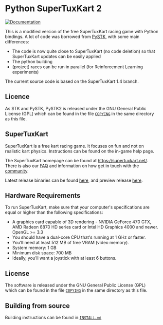 # Python SuperTuxKart 2

[![Documentation](https://readthedocs.org/projects/pystk2/badge/?version=latest)](http://pystk2.rtfd.io/)

This is a modified version of the free SuperTuxKart racing game with Python bindings.
A lot of code was borrowed from [PySTK](https://github.com/philkr/pystk), with some main differences:

- The code is now quite close to SuperTuxKart (no code deletion) so that SuperTuxKart updates can be easily applied
- The python building
- (project) races can be run in parallel (for Reinforcement Learning experiments)

The current source code is based on the SuperTuxKart 1.4 branch.

## Licence

As STK and PySTK, PySTK2 is released under the GNU General Public License (GPL) which can be found in the file [`COPYING`](/COPYING) in the same directory as this file.

## SuperTuxKart
<!-- 
[![Linux build status](https://github.com/supertuxkart/stk-code/actions/workflows/linux.yml/badge.svg)](https://github.com/supertuxkart/stk-code/actions/workflows/linux.yml)
[![Apple build status](https://github.com/supertuxkart/stk-code/actions/workflows/apple.yml/badge.svg)](https://github.com/supertuxkart/stk-code/actions/workflows/apple.yml)
[![Windows build status](https://github.com/supertuxkart/stk-code/actions/workflows/windows.yml/badge.svg)](https://github.com/supertuxkart/stk-code/actions/workflows/windows.yml)
[![Switch build status](https://github.com/supertuxkart/stk-code/actions/workflows/switch.yml/badge.svg)](https://github.com/supertuxkart/stk-code/actions/workflows/switch.yml)
[![#supertuxkart on the libera IRC network](https://img.shields.io/badge/libera-%23supertuxkart-brightgreen.svg)](https://web.libera.chat/?channels=#supertuxkart) 
-->

SuperTuxKart is a free kart racing game. It focuses on fun and not on realistic kart physics. Instructions can be found on the in-game help page.

The SuperTuxKart homepage can be found at <https://supertuxkart.net/>. There is also our [FAQ](https://supertuxkart.net/FAQ) and information on how get in touch with the [community](https://supertuxkart.net/Community).

Latest release binaries can be found [here](https://github.com/supertuxkart/stk-code/releases/latest), and preview release [here](https://github.com/supertuxkart/stk-code/releases/preview).

## Hardware Requirements
To run SuperTuxKart, make sure that your computer's specifications are equal or higher than the following specifications:

* A graphics card capable of 3D rendering - NVIDIA GeForce 470 GTX, AMD Radeon 6870 HD series card or Intel HD Graphics 4000 and newer. OpenGL >= 3.3
* You should have a dual-core CPU that's running at 1 GHz or faster.
* You'll need at least 512 MB of free VRAM (video memory).
* System memory: 1 GB
* Minimum disk space: 700 MB
* Ideally, you'll want a joystick with at least 6 buttons.

## License

The software is released under the GNU General Public License (GPL) which can be found in the file [`COPYING`](/COPYING) in the same directory as this file.

<!-- 
---

## 3D coordinates
A reminder for those who are looking at the code and 3D models:

SuperTuxKart: X right, Y up, Z forwards

Blender: X right, Y forwards, Z up

The export utilities  perform the needed transformation, so in Blender you just work with the XY plane as ground, and things will appear fine in STK (using XZ as ground in the code, obviously). 
-->

## Building from source

Building instructions can be found in [`INSTALL.md`](/INSTALL.md)
